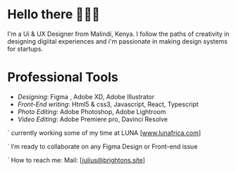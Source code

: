 # Hello there 🙋🏾‍♂️

I'm a Ui & UX Designer from Malindi, Kenya. I follow the paths of creativity in designing digiital experiences and i'm passionate in making design systems for startups.

# Professional Tools
- *Designing*: Figma , Adobe XD, Adobe Illustrator
- *Front-End writing*: Html5 & css3, Javascript, React, Typescript
- *Photo Editing*: Adobe Photoshop, Adobe Lightroom
- *Video Editing*: Adobe Premiere pro, Davinci Resolve

` currently working some of my time at LUNA [www.lunafrica.com]

` I’m ready to collaborate on any Figma Design or Front-end issue

` How to reach me: Mail: [julius@brightons.site]
